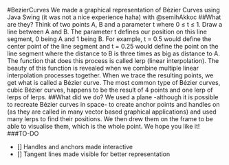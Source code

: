 #BezierCurves
We made a graphical representation of Bézier Curves using Java Swing (it was not a nice experience haha) with @semihAkkoc 
##What are they?
Think of two points A, B and a parameter t where 0 ≤ t ≤ 1. Draw a line between A and B. The parameter t defines our position on this line segment, 0 being A and 1 being B. For example, t = 0.5 would define the center point of the line segment and t = 0.25 would define the point on the line segment where the distance to B is three times as big as distance to A.
The function that does this process is called lerp (linear interpolation). The beauty of this function is revealed when we combine multiple linear interpolation processes together. When we trace the resulting points, we get what is called a Bézier curve. The most common type of Bézier curves, cubic Bézier curves, happens to be the result of 4 points and one lerp of lerps of lerps.
##What did we do?
We used a plane -although it is possible to recreate Bézier curves in space- to create anchor points and handles on (as they are called in many vector based graphical applications) and used many lerps to find their positions. We then drew them on the frame to be able to visualise them, which is the whole point.
We hope you like it!
###TO-DO
- [] Handles and anchors made interactive
- [] Tangent lines made visible for better representation